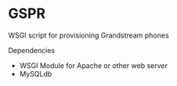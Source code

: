 # GSPR
WSGI script for provisioning Grandstream phones

Dependencies
- WSGI Module for Apache or other web server
- MySQLdb
